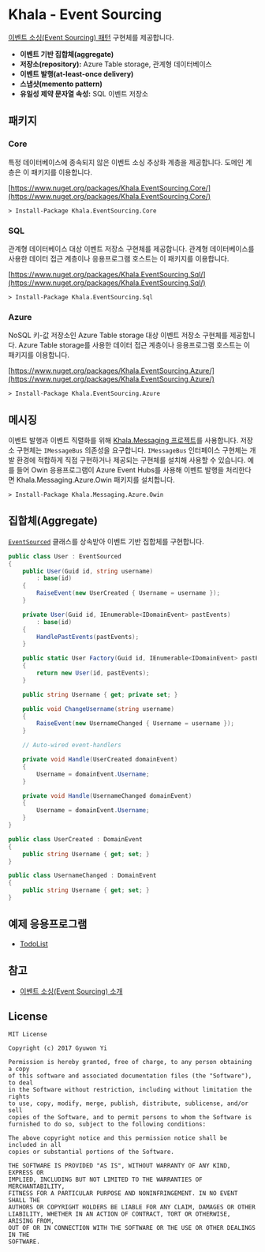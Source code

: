 # Khala - Event Sourcing

[이벤트 소싱(Event Sourcing) 패턴](https://justhackem.wordpress.com/2017/02/05/introducing-event-sourcing/) 구현체를 제공합니다.

- **이벤트 기반 집합체(aggregate)**
- **저장소(repository):** Azure Table storage, 관계형 데이터베이스
- **이벤트 발행(at-least-once delivery)**
- **스냅샷(memento pattern)**
- **유일성 제약 문자열 속성:** SQL 이벤트 저장소

## 패키지

### Core

특정 데이터베이스에 종속되지 않은 이벤트 소싱 추상화 계층을 제공합니다. 도메인 계층은 이 패키지를 이용합니다.

[https://www.nuget.org/packages/Khala.EventSourcing.Core/](https://www.nuget.org/packages/Khala.EventSourcing.Core/)

```
> Install-Package Khala.EventSourcing.Core
```

### SQL

관계형 데이터베이스 대상 이벤트 저장소 구현체를 제공합니다. 관계형 데이터베이스를 사용한 데이터 접근 계층이나 응용프로그램 호스트는 이 패키지를 이용합니다.

[https://www.nuget.org/packages/Khala.EventSourcing.Sql/](https://www.nuget.org/packages/Khala.EventSourcing.Sql/)


```
> Install-Package Khala.EventSourcing.Sql
```

### Azure

NoSQL 키-값 저장소인 Azure Table storage 대상 이벤트 저장소 구현체를 제공합니다. Azure Table storage를 사용한 데이터 접근 계층이나 응용프로그램 호스트는 이 패키지를 이용합니다.

[https://www.nuget.org/packages/Khala.EventSourcing.Azure/](https://www.nuget.org/packages/Khala.EventSourcing.Azure/)

```
> Install-Package Khala.EventSourcing.Azure
```

## 메시징

이벤트 발행과 이벤트 직렬화를 위해 [Khala.Messaging 프로젝트](https://github.com/Reacture/Khala.Messaging)를 사용합니다. 저장소 구현체는 `IMessageBus` 의존성을 요구합니다. `IMessageBus` 인터페이스 구현체는 개발 환경에 적합하게 직접 구현하거나 제공되는 구현체를 설치해 사용할 수 있습니다. 예를 들어 Owin 응용프로그램이 Azure Event Hubs를 사용해 이벤트 발행을 처리한다면 Khala.Messaging.Azure.Owin 패키지를 설치합니다.

```
> Install-Package Khala.Messaging.Azure.Owin
```

## 집합체(Aggregate)

[`EventSourced`](source/Khala.EventSourcing/EventSourcing/EventSourced.cs) 클래스를 상속받아 이벤트 기반 집합체를 구현합니다.

```csharp
public class User : EventSourced
{
    public User(Guid id, string username)
        : base(id)
    {
        RaiseEvent(new UserCreated { Username = username });
    }

    private User(Guid id, IEnumerable<IDomainEvent> pastEvents)
        : base(id)
    {
        HandlePastEvents(pastEvents);
    }

    public static User Factory(Guid id, IEnumerable<IDomainEvent> pastEvents)
    {
        return new User(id, pastEvents);
    }

    public string Username { get; private set; }

    public void ChangeUsername(string username)
    {
        RaiseEvent(new UsernameChanged { Username = username });
    }

    // Auto-wired event-handlers

    private void Handle(UserCreated domainEvent)
    {
        Username = domainEvent.Username;
    }

    private void Handle(UsernameChanged domainEvent)
    {
        Username = domainEvent.Username;
    }
}

public class UserCreated : DomainEvent
{
    public string Username { get; set; }
}

public class UsernameChanged : DomainEvent
{
    public string Username { get; set; }
}
```

## 예제 응용프로그램

- [TodoList](examples/TodoList)

## 참고

- [이벤트 소싱(Event Sourcing) 소개](https://justhackem.wordpress.com/2017/02/05/introducing-event-sourcing/)

## License

```
MIT License

Copyright (c) 2017 Gyuwon Yi

Permission is hereby granted, free of charge, to any person obtaining a copy
of this software and associated documentation files (the "Software"), to deal
in the Software without restriction, including without limitation the rights
to use, copy, modify, merge, publish, distribute, sublicense, and/or sell
copies of the Software, and to permit persons to whom the Software is
furnished to do so, subject to the following conditions:

The above copyright notice and this permission notice shall be included in all
copies or substantial portions of the Software.

THE SOFTWARE IS PROVIDED "AS IS", WITHOUT WARRANTY OF ANY KIND, EXPRESS OR
IMPLIED, INCLUDING BUT NOT LIMITED TO THE WARRANTIES OF MERCHANTABILITY,
FITNESS FOR A PARTICULAR PURPOSE AND NONINFRINGEMENT. IN NO EVENT SHALL THE
AUTHORS OR COPYRIGHT HOLDERS BE LIABLE FOR ANY CLAIM, DAMAGES OR OTHER
LIABILITY, WHETHER IN AN ACTION OF CONTRACT, TORT OR OTHERWISE, ARISING FROM,
OUT OF OR IN CONNECTION WITH THE SOFTWARE OR THE USE OR OTHER DEALINGS IN THE
SOFTWARE.
```
